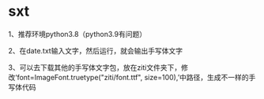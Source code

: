 # sxt
1、推荐环境python3.8（python3.9有问题）

2、在date.txt输入文字，然后运行，就会输出手写体文字

3、可以去下载其他的手写体文字包，放在ziti文件夹下，修改‘font=ImageFont.truetype("ziti/font.ttf", size=100),’中路径，生成不一样的手写体代码
